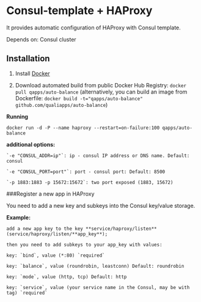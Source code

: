 Consul-template + HAProxy
==============
It provides automatic configuration of HAProxy with Consul template.

Depends on: Consul cluster

Installation
--------------

1. Install [Docker](https://www.docker.com)

2. Download automated build from public Docker Hub Registry: `docker pull qapps/auto-balance`
(alternatively, you can build an image from Dockerfile: `docker build -t="qapps/auto-balance" github.com/qualiapps/auto-balance`)

**Running**

`docker run -d -P --name haproxy --restart=on-failure:100 qapps/auto-balance`

**additional options:**

    `-e "CONSUL_ADDR=ip"`: ip - consul IP address or DNS name. Default: consul

    `-e "CONSUL_PORT=port"`: port - consul port: Default: 8500

    `-p 1883:1883 -p 15672:15672`: two port exposed (1883, 15672)


###Register a new app in HAProxy

You need to add a new key and subkeys into the Consul key/value storage.

**Example:**

    add a new app key to the key **service/haproxy/listen** (service/haproxy/listen/**app_key**);

    then you need to add subkeys to your app_key with values:

	key: `bind`, value (*:80) `required`

	key: `balance`, value (roundrobin, leastconn) Default: roundrobin

	key: `mode`, value (http, tcp) Default: http

	key: `service`, value (your service name in the Consul, may be with tag) `required`